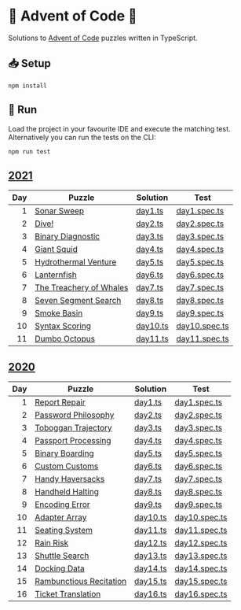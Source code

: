 🎄 Advent of Code 🎄
====================

Solutions to [Advent of Code](https://adventofcode.com/) puzzles written in TypeScript.

## 📥 Setup

```shell
npm install
```

## 🏃 Run

Load the project in your favourite IDE and execute the matching test. Alternatively you can run the tests on the CLI:

```shell
npm run test
```

## [2021](https://adventofcode.com/2021)

| Day | Puzzle                                                         | Solution                        | Test                                      |
|----:|----------------------------------------------------------------|---------------------------------|-------------------------------------------|
|   1 | [Sonar Sweep](https://adventofcode.com/2021/day/1)             | [day1.ts](./src/2021/day1.ts)   | [day1.spec.ts](./src/2021/day1.spec.ts)   |
|   2 | [Dive!](https://adventofcode.com/2021/day/2)                   | [day2.ts](./src/2021/day2.ts)   | [day2.spec.ts](./src/2021/day2.spec.ts)   |
|   3 | [Binary Diagnostic](https://adventofcode.com/2021/day/3)       | [day3.ts](./src/2021/day3.ts)   | [day3.spec.ts](./src/2021/day3.spec.ts)   |
|   4 | [Giant Squid](https://adventofcode.com/2021/day/4)             | [day4.ts](./src/2021/day4.ts)   | [day4.spec.ts](./src/2021/day4.spec.ts)   |
|   5 | [Hydrothermal Venture](https://adventofcode.com/2021/day/5)    | [day5.ts](./src/2021/day5.ts)   | [day5.spec.ts](./src/2021/day5.spec.ts)   |
|   6 | [Lanternfish](https://adventofcode.com/2021/day/6)             | [day6.ts](./src/2021/day6.ts)   | [day6.spec.ts](./src/2021/day6.spec.ts)   |
|   7 | [The Treachery of Whales](https://adventofcode.com/2021/day/7) | [day7.ts](./src/2021/day7.ts)   | [day7.spec.ts](./src/2021/day7.spec.ts)   |
|   8 | [Seven Segment Search](https://adventofcode.com/2021/day/8)    | [day8.ts](./src/2021/day8.ts)   | [day8.spec.ts](./src/2021/day8.spec.ts)   |
|   9 | [Smoke Basin](https://adventofcode.com/2021/day/9)             | [day9.ts](./src/2021/day9.ts)   | [day9.spec.ts](./src/2021/day9.spec.ts)   |
|  10 | [Syntax Scoring](https://adventofcode.com/2021/day/10)         | [day10.ts](./src/2021/day10.ts) | [day10.spec.ts](./src/2021/day10.spec.ts) |
|  11 | [Dumbo Octopus](https://adventofcode.com/2021/day/11)          | [day11.ts](./src/2021/day11.ts) | [day11.spec.ts](./src/2021/day11.spec.ts) |

## [2020](https://adventofcode.com/2020)

| Day | Puzzle                                                          | Solution                        | Test                                      |
|----:|-----------------------------------------------------------------|---------------------------------|-------------------------------------------|
|   1 | [Report Repair](https://adventofcode.com/2020/day/1)            | [day1.ts](./src/2020/day1.ts)   | [day1.spec.ts](./src/2020/day1.spec.ts)   |
|   2 | [Password Philosophy](https://adventofcode.com/2020/day/2)      | [day2.ts](./src/2020/day2.ts)   | [day2.spec.ts](./src/2020/day2.spec.ts)   |
|   3 | [Toboggan Trajectory](https://adventofcode.com/2020/day/3)      | [day3.ts](./src/2020/day3.ts)   | [day3.spec.ts](./src/2020/day3.spec.ts)   |
|   4 | [Passport Processing](https://adventofcode.com/2020/day/4)      | [day4.ts](./src/2020/day4.ts)   | [day4.spec.ts](./src/2020/day4.spec.ts)   |
|   5 | [Binary Boarding](https://adventofcode.com/2020/day/5)          | [day5.ts](./src/2020/day5.ts)   | [day5.spec.ts](./src/2020/day5.spec.ts)   |
|   6 | [Custom Customs](https://adventofcode.com/2020/day/6)           | [day6.ts](./src/2020/day6.ts)   | [day6.spec.ts](./src/2020/day6.spec.ts)   |
|   7 | [Handy Haversacks](https://adventofcode.com/2020/day/7)         | [day7.ts](./src/2020/day7.ts)   | [day7.spec.ts](./src/2020/day7.spec.ts)   |
|   8 | [Handheld Halting](https://adventofcode.com/2020/day/8)         | [day8.ts](./src/2020/day8.ts)   | [day8.spec.ts](./src/2020/day8.spec.ts)   |
|   9 | [Encoding Error](https://adventofcode.com/2020/day/9)           | [day9.ts](./src/2020/day9.ts)   | [day9.spec.ts](./src/2020/day9.spec.ts)   |
|  10 | [Adapter Array](https://adventofcode.com/2020/day/10)           | [day10.ts](./src/2020/day10.ts) | [day10.spec.ts](./src/2020/day10.spec.ts) |
|  11 | [Seating System](https://adventofcode.com/2020/day/11)          | [day11.ts](./src/2020/day11.ts) | [day11.spec.ts](./src/2020/day11.spec.ts) |
|  12 | [Rain Risk](https://adventofcode.com/2020/day/12)               | [day12.ts](./src/2020/day12.ts) | [day12.spec.ts](./src/2020/day12.spec.ts) |
|  13 | [Shuttle Search](https://adventofcode.com/2020/day/13)          | [day13.ts](./src/2020/day13.ts) | [day13.spec.ts](./src/2020/day13.spec.ts) |
|  14 | [Docking Data](https://adventofcode.com/2020/day/14)            | [day14.ts](./src/2020/day14.ts) | [day14.spec.ts](./src/2020/day14.spec.ts) |
|  15 | [Rambunctious Recitation](https://adventofcode.com/2020/day/15) | [day15.ts](./src/2020/day15.ts) | [day15.spec.ts](./src/2020/day15.spec.ts) |
|  16 | [Ticket Translation](https://adventofcode.com/2020/day/16)      | [day16.ts](./src/2020/day16.ts) | [day16.spec.ts](./src/2020/day16.spec.ts) |
